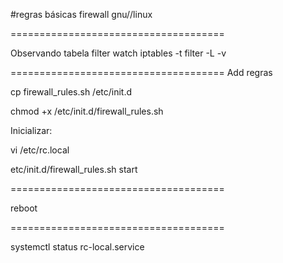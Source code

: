 #regras básicas firewall  gnu//linux

=====================================


Observando tabela filter
watch iptables -t  filter -L -v



=====================================
Add regras

cp firewall_rules.sh  /etc/init.d

chmod +x /etc/init.d/firewall_rules.sh

Inicializar:


vi /etc/rc.local

etc/init.d/firewall_rules.sh start



=====================================

reboot

=====================================

systemctl status rc-local.service

